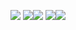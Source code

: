![](http://github-profile-summary-cards.vercel.app/api/cards/profile-details?username=winebarrel&theme=default)
![](http://github-profile-summary-cards.vercel.app/api/cards/repos-per-language?username=winebarrel&theme=default)![](http://github-profile-summary-cards.vercel.app/api/cards/most-commit-language?username=winebarrel&theme=default)
![](http://github-profile-summary-cards.vercel.app/api/cards/stats?username=winebarrel&theme=default)![](http://github-profile-summary-cards.vercel.app/api/cards/productive-time?username=winebarrel&theme=default&utcOffset=8)
